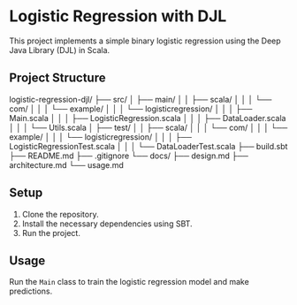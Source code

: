 # Logistic Regression with DJL

This project implements a simple binary logistic regression using the Deep Java Library (DJL) in Scala.

## Project Structure
logistic-regression-djl/
├── src/
│   ├── main/
│   │   ├── scala/
│   │   │   └── com/
│   │   │       └── example/
│   │   │           └── logisticregression/
│   │   │               ├── Main.scala
│   │   │               ├── LogisticRegression.scala
│   │   │               ├── DataLoader.scala
│   │   │               └── Utils.scala
│   ├── test/
│   │   ├── scala/
│   │   │   └── com/
│   │   │       └── example/
│   │   │           └── logisticregression/
│   │   │               ├── LogisticRegressionTest.scala
│   │   │               └── DataLoaderTest.scala
├── build.sbt
├── README.md
├── .gitignore
└── docs/
    ├── design.md
    ├── architecture.md
    └── usage.md


## Setup

1. Clone the repository.
2. Install the necessary dependencies using SBT.
3. Run the project.

## Usage

Run the `Main` class to train the logistic regression model and make predictions.
